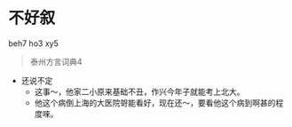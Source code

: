 # 不好叙
beh7 ho3 xy5
> 泰州方言词典4
- 还说不定
  - 这事～，他家二小原来基础不丑，作兴今年子就能考上北大。
  - 他这个病倒上海的大医院哿能看好，现在还～，要看他这个病到啊甚的程度唻。
